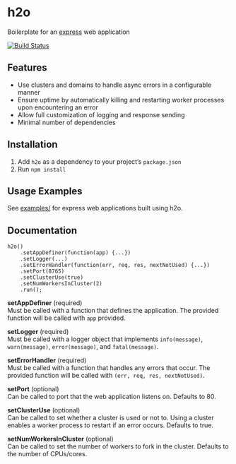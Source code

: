 # h2o

Boilerplate for an [express][express-link] web application

[![Build Status](https://travis-ci.org/pixelsandbytes/h2o.png?branch=master)](https://travis-ci.org/pixelsandbytes/h2o)

## Features
- Use clusters and domains to handle async errors in a configurable manner
- Ensure uptime by automatically killing and restarting worker processes upon encountering an error
- Allow full customization of logging and response sending
- Minimal number of dependencies

## Installation
1. Add `h2o` as a dependency to your project’s `package.json`
2. Run `npm install`

## Usage Examples

See [examples/][examples-link] for express web applications built using h2o.

## Documentation

    h2o()
        .setAppDefiner(function(app) {...})
        .setLogger(...)
        .setErrorHandler(function(err, req, res, nextNotUsed) {...})
        .setPort(8765)
        .setClusterUse(true)
        .setNumWorkersInCluster(2)
        .run();

__setAppDefiner__ (required)  
Must be called with a function that defines the application. The provided function will be called with `app` provided.

__setLogger__ (required)  
Must be called with a logger object that implements `info(message)`, `warn(message)`, `error(message)`, and `fatal(message)`.

__setErrorHandler__ (required)  
Must be called with a function that handles any errors that occur. The provided function will be called with `(err, req, res, nextNotUsed)`.

__setPort__ (optional)  
Can be called to port that the web application listens on.  Defaults to 80.

__setClusterUse__ (optional)  
Can be called to set whether a cluster is used or not to.  Using a cluster enables a worker process to restart if an error occurs. Defaults to true.

__setNumWorkersInCluster__ (optional)  
Can be called to set the number of workers to fork in the cluster.  Defaults to the number of CPUs/cores.

[express-link]: http://expressjs.com
[examples-link]: examples